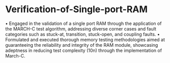 # Verification-of-Single-port-RAM

• Engaged in the validation of a single port RAM through the application of the MARCH-C test algorithm, addressing diverse corner cases and fault categories such as stuck-at, transition, stuck-open, and coupling faults. • Formulated and executed thorough memory testing methodologies aimed at guaranteeing the reliability and integrity of the RAM module, showcasing adeptness in reducing test complexity (10n) through the implementation of March-C.
